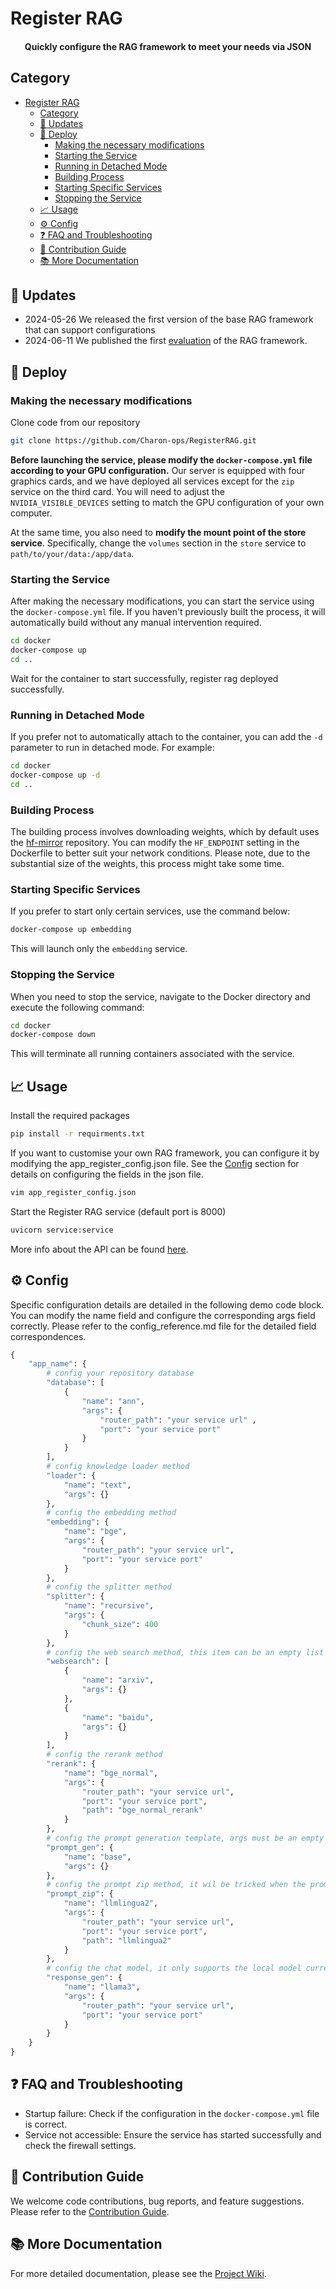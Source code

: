 # Register RAG

<h4 align=center>
<p>Quickly configure the RAG framework to meet your needs via JSON</p>
</h4>

## Category

- [Register RAG](#register-rag)
  - [Category](#category)
  - [🔔 Updates](#-updates)
  - [🚀 Deploy](#-deploy)
    - [Making the necessary modifications](#making-the-necessary-modifications)
    - [Starting the Service](#starting-the-service)
    - [Running in Detached Mode](#running-in-detached-mode)
    - [Building Process](#building-process)
    - [Starting Specific Services](#starting-specific-services)
    - [Stopping the Service](#stopping-the-service)
  - [📈 Usage](#-usage)
  - [⚙️ Config](#️-config)
  - [❓ FAQ and Troubleshooting](#-faq-and-troubleshooting)
  - [🤝 Contribution Guide](#-contribution-guide)
  - [📚 More Documentation](#-more-documentation)

## 🔔 Updates

- 2024-05-26 We released the first version of the base RAG framework that can support configurations
- 2024-06-11 We published the first [evaluation](https://github.com/Charon-ops/RegisterRAG/wiki/Evaluation-Report-(2024.06.11)) of the RAG framework.

## 🚀 Deploy

### Making the necessary modifications

Clone code from our repository

```bash
git clone https://github.com/Charon-ops/RegisterRAG.git
```

**Before launching the service, please modify the `docker-compose.yml` file according to your GPU configuration.** Our server is equipped with four graphics cards, and we have deployed all services except for the `zip` service on the third card. You will need to adjust the `NVIDIA_VISIBLE_DEVICES` setting to match the GPU configuration of your own computer.

At the same time, you also need to **modify the mount point of the store service**. Specifically, change the `volumes` section in the `store` service to `path/to/your/data:/app/data`.

### Starting the Service

After making the necessary modifications, you can start the service using the `docker-compose.yml` file. If you haven't previously built the process, it will automatically build without any manual intervention required.

```bash
cd docker
docker-compose up
cd ..
```

Wait for the container to start successfully, register rag deployed successfully.

### Running in Detached Mode

If you prefer not to automatically attach to the container, you can add the `-d` parameter to run in detached mode. For example:

```bash
cd docker
docker-compose up -d
cd ..
```

### Building Process

The building process involves downloading weights, which by default uses the [hf-mirror](https://hf-mirror.com/) repository. You can modify the `HF_ENDPOINT` setting in the Dockerfile to better suit your network conditions. Please note, due to the substantial size of the weights, this process might take some time.

### Starting Specific Services

If you prefer to start only certain services, use the command below:

``` bash
docker-compose up embedding
```

This will launch only the `embedding` service.

### Stopping the Service

When you need to stop the service, navigate to the Docker directory and execute the following command:

```bash
cd docker
docker-compose down
```

This will terminate all running containers associated with the service.

## 📈 Usage

Install the required packages

```bash
pip install -r requirments.txt
```

If you want to customise your own RAG framework, you can configure it by modifying the app_register_config.json file. See the [Config](#️-config) section for details on configuring the fields in the json file.

```bash
vim app_register_config.json
```

Start the Register RAG service (default port is 8000)

```bash
uvicorn service:service
```

More info about the API can be found [here](https://github.com/Charon-ops/RegisterRAG/wiki/Docker-Service).

## ⚙️ Config

Specific configuration details are detailed in the following demo code block. You can modify the name field and configure the corresponding args field correctly. Please refer to the config_reference.md file for the detailed field correspondences.

```python
{
    "app_name": {
        # config your repository database
        "database": [
            {
                "name": "ann",
                "args": {
                    "router_path": "your service url" ,
                    "port": "your service port"
                }
            }
        ],
        # config knowledge loader method
        "loader": {
            "name": "text",
            "args": {}
        },
        # config the embedding method
        "embedding": {
            "name": "bge",
            "args": {
                "router_path": "your service url",
                "port": "your service port"
            }
        },
        # config the splitter method
        "splitter": {
            "name": "recursive",
            "args": {
                "chunk_size": 400
            }
        },
        # config the web search method, this item can be an empty list
        "websearch": [
            {
                "name": "arxiv",
                "args": {}
            },
            {
                "name": "baidu",
                "args": {}
            }
        ],
        # config the rerank method
        "rerank": {
            "name": "bge_normal",
            "args": {
                "router_path": "your service url",
                "port": "your service port",
                "path": "bge_normal_rerank"
            }
        },
        # config the prompt generation template, args must be an empty dict
        "prompt_gen": {
            "name": "base",
            "args": {}
        },
        # config the prompt zip method, it wil be tricked when the prompt is too long
        "prompt_zip": {
            "name": "llmlingua2",
            "args": {
                "router_path": "your service url",
                "port": "your service port",
                "path": "llmlingua2"
            }
        },
        # config the chat model, it only supports the local model currently
        "response_gen": {
            "name": "llama3",
            "args": {
                "router_path": "your service url",
                "port": "your service port"
            }
        }
    }
}
```

## ❓ FAQ and Troubleshooting

- Startup failure: Check if the configuration in the `docker-compose.yml` file is correct.
- Service not accessible: Ensure the service has started successfully and check the firewall settings.

## 🤝 Contribution Guide

We welcome code contributions, bug reports, and feature suggestions. Please refer to the [Contribution Guide](https://github.com/Charon-ops/RegisterRAG).

## 📚 More Documentation

For more detailed documentation, please see the [Project Wiki](https://github.com/Charon-ops/RegisterRAG/wiki).
